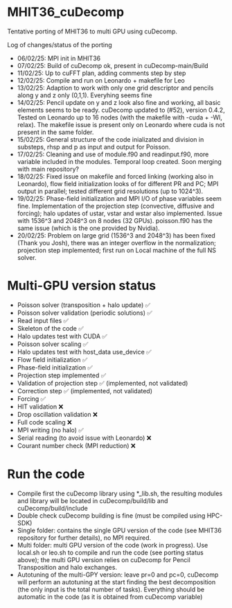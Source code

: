 # MHIT36_cuDecomp

Tentative porting of MHIT36 to multi GPU using cuDecomp.

Log of changes/status of the porting
- 06/02/25: MPI init in MHIT36 
- 07/02/25: Build of cuDecomp ok, present in cuDecomp-main/Build
- 11/02/25: Up to cuFFT plan, adding comments step by step 
- 12/02/25: Compile and run on Leonardo + makefile for Leo
- 13/02/25: Adaption to work with only one grid descriptor and pencils along y and z only (0,1,1). Everyhing seems fine
- 14/02/25: Pencil update on y and z look also fine and working, all basic elements seems to be ready. cuDecomp updated to (#52), version 0.4.2, Tested on Leonardo up to 16 nodes (with the makefile with -cuda + -Wl, relax). The makefile issue is present only on Leonardo where cuda is not present in the same folder.
- 15/02/25: General structure of the code inializated and division in substeps, rhsp and p as input and output for Poisson.
- 17/02/25: Cleaning and use of module.f90 and readinput.f90, more variable included in the modules. Temporal loop created. Soon merging with main repository?
- 18/02/25: Fixed issue on makefile and forced linking (working also in Leonardo), flow field initialization looks of for different PR and PC; MPI output in parallel; tested different grid resolutions (up to 1024^3).
- 19/02/25: Phase-field initialization and MPI I/O of phase variables seem fine. Implementation of the projection step (convective, diffusive and forcing); halo updates of ustar, vstar and wstar also implemented. Issue with 1536^3 and 2048^3 on 8 nodes (32 GPUs).
poisson.f90 has the same issue (which is the one provided by Nvidia).
- 20/02/25: Problem on large grid (1536^3 and 2048^3) has been fixed (Thank you Josh), there was an integer overflow in the normalization; projection step implemented; first run on Local machine of the full NS solver.

# Multi-GPU version status

- Poisson solver (transposition + halo update) ✅
- Poisson solver validation (periodic solutions) ✅
- Read input files ✅
- Skeleton of the code  ✅
- Halo updates test with CUDA ✅
- Poisson solver scaling ✅
- Halo updates test with host_data use_device ✅
- Flow field initialization ✅
- Phase-field initialization ✅
- Projection step implemented ✅
- Validation of projection step ✅ (implemented, not validated)
- Correction step ✅ (implemented, not validated)
- Forcing ✅
- HIT validation ❌
- Drop oscillation validation ❌
- Full code scaling ❌
- MPI writing (no halo)  ✅
- Serial reading (to avoid issue with Leonardo) ❌
- Courant number check (MPI reduction) ❌


# Run the code

- Compile first the cuDecomp library using *_lib.sh, the resulting modules and library will be located in cuDecomp/build/lib and cuDecomp/build/include
- Double check cuDecomp building is fine (must be compiled using HPC-SDK)
- Single folder: contains the single GPU version of the code (see MHIT36 repository for further details), no MPI required.
- Multi folder: multi GPU version of the code (work in progress). Use local.sh or leo.sh to compile and run the code (see porting status above); the multi GPU version relies on cuDecomp for Pencil Transposition and halo exchanges.
- Autotuning of the multi-GPY version: leave pr=0 and pc=0, cuDecomp will perform an autotuning at the start finding the best decomposition (the only input is the total number of tasks). Everything should be automatic in the code (as it is obtained from cuDecomp variable)